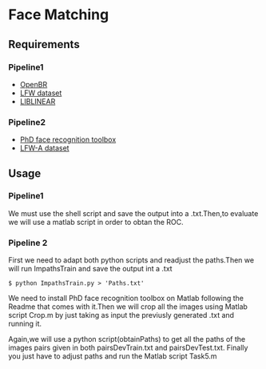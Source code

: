 # Face Matching

## Requirements
### Pipeline1
* [OpenBR](http://openbiometrics.org/)
* [LFW dataset](http://vis-www.cs.umass.edu/lfw/)
* [LIBLINEAR](http://www.csie.ntu.edu.tw/~cjlin/cgi-bin/liblinear.cgi?+http://www.csie.ntu.edu.tw/~cjlin/liblinear+zip)
### Pipeline2
* [PhD face recognition toolbox](http://luks.fe.uni-lj.si/sl/osebje/vitomir/face_tools/PhDface/)
* [LFW-A dataset](http://www.openu.ac.il/home/hassner/data/lfwa/)

## Usage
### Pipeline1
We must use the shell script and save the output into a .txt.Then,to evaluate
we will use a matlab script in order to obtan the ROC.

### Pipeline 2
First we need to adapt both python scripts and readjust the paths.Then we will
run ImpathsTrain and save the output int a .txt 
```{r, engine='sh', count_lines}
$ python ImpathsTrain.py > 'Paths.txt'
```
We need to install PhD face recognition toolbox on Matlab following the Readme that
comes with it.Then we will crop all the images using Matlab script Crop.m by just
taking as input the previusly generated .txt and running it.

Again,we will use a python script(obtainPaths) to get all the paths of the
images pairs given in both  pairsDevTrain.txt and pairsDevTest.txt.
Finally you just have to adjust paths and run the Matlab script Task5.m

